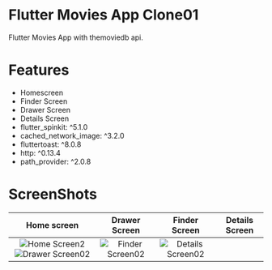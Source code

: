 # Flutter Movies App Clone01
Flutter Movies App with themoviedb api.



# Features
- Homescreen
- Finder Screen
- Drawer Screen
- Details Screen
- flutter_spinkit: ^5.1.0
- cached_network_image: ^3.2.0
- fluttertoast: ^8.0.8
- http: ^0.13.4
- path_provider: ^2.0.8



# ScreenShots

| Home screen | Drawer Screen | Finder Screen | Details Screen |
|    :---:    |     :---:     |     :---:     |     :---:      |
| ![Home Screen2](https://user-images.githubusercontent.com/78031893/148353551-86138191-6a21-4e68-aa07-6fc1f45c7b45.jpg) ![Drawer Screen02](https://user-images.githubusercontent.com/78031893/148353579-d2556e8f-99bf-44c7-ae95-401c5de2fa8d.jpg) | ![Finder Screen02](https://user-images.githubusercontent.com/78031893/148353627-1597b053-ecc3-452b-89c5-900ee18adb03.jpg) |![Details Screen02](https://user-images.githubusercontent.com/78031893/148353710-09d5b74a-c495-4324-b04c-c0b9900a3ee0.jpg)|





